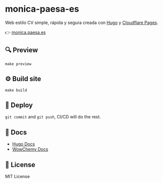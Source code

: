 # monica-paesa-es

Web estilo CV simple, rápida y segura creada con [Hugo](https://gohugo.io/) y [Cloudflare Pages](https://pages.cloudflare.com).

👉 [monica.paesa.es](https://monica.paesa.es/)

## 🔍 Preview

```shell
make preview
```

## ⚙️ Build site

```shell
make build
```

## 🚀 Deploy

`git commit` and `git push`, CI/CD will do the rest.

## 📙 Docs

- [Hugo Docs](https://gohugo.io/documentation/)
- [WowChemy Docs](https://wowchemy.com/docs/)

## 📜 License

MIT License
